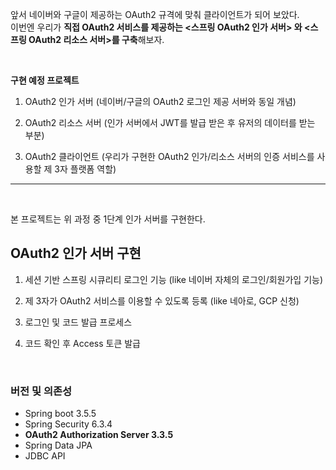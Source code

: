 앞서 네이버와 구글이 제공하는 OAuth2 규격에 맞춰 클라이언트가 되어 보았다. <br>
이번엔 우리가 **직접 OAuth2 서비스를 제공하는 <스프링 OAuth2 인가 서버> 와 <스프링 OAuth2 리소스 서버>를 구축**해보자. 

<br>


**구현 예정 프로젝트**

1. OAuth2 인가 서버 (네이버/구글의 OAuth2 로그인 제공 서버와 동일 개념)

2. OAuth2 리소스 서버 (인가 서버에서 JWT를 발급 받은 후 유저의 데이터를 받는 부분)

3. OAuth2 클라이언트 (우리가 구현한 OAuth2 인가/리소스 서버의 인증 서비스를 사용할 제 3자 플랫폼 역할)


---
<br>

본 프로젝트는 위 과정 중 1단계 인가 서버를 구현한다.

## OAuth2 인가 서버 구현
1. 세션 기반 스프링 시큐리티 로그인 기능 (like 네이버 자체의 로그인/회원가입 기능)

2. 제 3자가 OAuth2 서비스를 이용할 수 있도록 등록 (like 네아로, GCP 신청)

3. 로그인 및 코드 발급 프로세스

4. 코드 확인 후 Access 토큰 발급


<br>

### 버전 및 의존성
+ Spring boot 3.5.5
+ Spring Security 6.3.4
+ **OAuth2 Authorization Server 3.3.5**
+ Spring Data JPA
+ JDBC API
